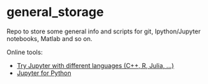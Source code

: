 # general_storage
Repo to store some general info and scripts for git, Ipython/Jupyter notebooks, Matlab and so on.

Online tools:
- [Try Jupyter with different languages (C++, R, Julia, ...)](https://jupyter.org/try)
- [Jupyter for Python](https://mybinder.org/v2/gh/jupyterlab/jupyterlab-demo/master?urlpath=lab/tree/demo)
